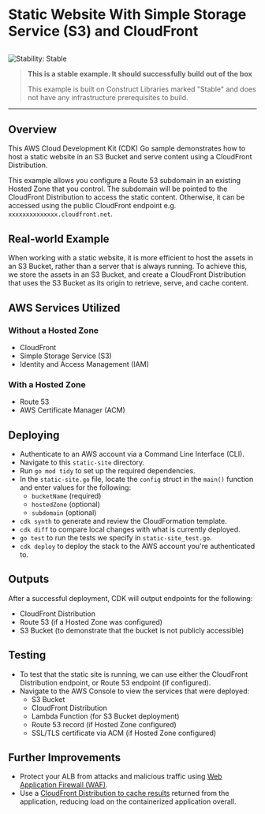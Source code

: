 # Static Website With Simple Storage Service (S3) and CloudFront

## <!--BEGIN STABILITY BANNER-->

![Stability: Stable](https://img.shields.io/badge/stability-Stable-success.svg?style=for-the-badge)

> **This is a stable example. It should successfully build out of the box**
>
> This example is built on Construct Libraries marked "Stable" and does not have any infrastructure prerequisites to build.

---

<!--END STABILITY BANNER-->

## Overview

This AWS Cloud Development Kit (CDK) Go sample demonstrates how to host a static website in an S3 Bucket and serve content using a CloudFront Distribution.

This example allows you configure a Route 53 subdomain in an existing Hosted Zone that you control. The subdomain will be pointed to the CloudFront Distribution to access the static content. Otherwise, it can be accessed using the public CloudFront endpoint e.g. `xxxxxxxxxxxxxx.cloudfront.net`.

## Real-world Example

When working with a static website, it is more efficient to host the assets in an S3 Bucket, rather than a server that is always running. To achieve this, we store the assets in an S3 Bucket, and create a CloudFront Distribution that uses the S3 Bucket as its origin to retrieve, serve, and cache content.

## AWS Services Utilized

### Without a Hosted Zone

- CloudFront
- Simple Storage Service (S3)
- Identity and Access Management (IAM)

### With a Hosted Zone

- Route 53
- AWS Certificate Manager (ACM)

## Deploying

- Authenticate to an AWS account via a Command Line Interface (CLI).
- Navigate to this `static-site` directory.
- Run `go mod tidy` to set up the required dependencies.
- In the `static-site.go` file, locate the `config` struct in the `main()` function and enter values for the following:
  - `bucketName` (required)
  - `hostedZone` (optional)
  - `subdomain` (optional)
- `cdk synth` to generate and review the CloudFormation template.
- `cdk diff` to compare local changes with what is currently deployed.
- `go test` to run the tests we specify in `static-site_test.go`.
- `cdk deploy` to deploy the stack to the AWS account you're authenticated to.

## Outputs

After a successful deployment, CDK will output endpoints for the following:

- CloudFront Distribution
- Route 53 (if a Hosted Zone was configured)
- S3 Bucket (to demonstrate that the bucket is not publicly accessible)

## Testing

- To test that the static site is running, we can use either the CloudFront Distribution endpoint, or Route 53 endpoint (if configured).
- Navigate to the AWS Console to view the services that were deployed:
  - S3 Bucket
  - CloudFront Distribution
  - Lambda Function (for S3 Bucket deployment)
  - Route 53 record (if Hosted Zone configured)
  - SSL/TLS certificate via ACM (if Hosted Zone configured)

## Further Improvements

- Protect your ALB from attacks and malicious traffic using [Web Application Firewall (WAF)](https://docs.aws.amazon.com/waf/latest/developerguide/waf-chapter.html).
- Use a [CloudFront Distribution to cache results](https://docs.aws.amazon.com/AmazonCloudFront/latest/DeveloperGuide/ConfiguringCaching.html) returned from the application, reducing load on the containerized application overall.
